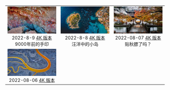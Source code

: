 |     |     |     | 
|:---:|:---:|:---:| 
|![](./static/2022-8-9-preview.jpg)<br> 2022-8-9 [4K 版本](./static/2022-8-9-4k.jpg) <br> 9000年前的手印|![](./static/圣埃尔姆附近的潘塔留岛鸟瞰图西班牙马略卡岛preview.jpg)<br> 2022-8-8 [4K 版本](./static/圣埃尔姆附近的潘塔留岛鸟瞰图西班牙马略卡岛4k.jpg) <br> 汪洋中的小岛|![](./static/杭州西湖的古典中国园林preview.jpg)<br> 2022-08-07 [4K 版本](./static/杭州西湖的古典中国园林4K.jpg) <br> 贴秋膘了吗？|
|![](./static/旧金山湾的盐滩preview.jpeg)<br> 2022-08-06 [4K 版本](./static/旧金山湾的盐滩4k.jpg) <br> 